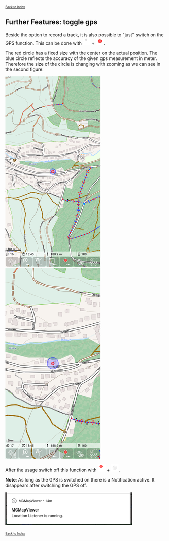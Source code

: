 <small><small>[Back to Index](../../../index.md)</small></small>

## Further Features: toggle gps

Beside the option to record a track, it is also possible to "just" switch on the GPS 
function. This can be done with
<img src="../../../icons/group_record1.svg" width="24"/> + <img src="../../../icons/gps1.svg" width="24"/>.

The red circle has a fixed size with the center on the actual position.
The blue circle reflects the accuracy of the given gps measurement in meter. 
Therefore the size of the circle is changing with zooming as we can see in the second figure:

<img src="./gps2.png" width="300" />&nbsp;<img src="./gps3.png" width="300" />&nbsp;

After the usage switch off this function with
<img src="../../../icons/group_record2.svg" width="24"/> + <img src="../../../icons/gps2.svg" width="24"/>.


**Note**: As long as the GPS is switched on there is a Notification active. It disappears after switching the GPS off.

<img src="./notification.png" width="400" />&nbsp;

<small><small>[Back to Index](../../../index.md)</small></small>